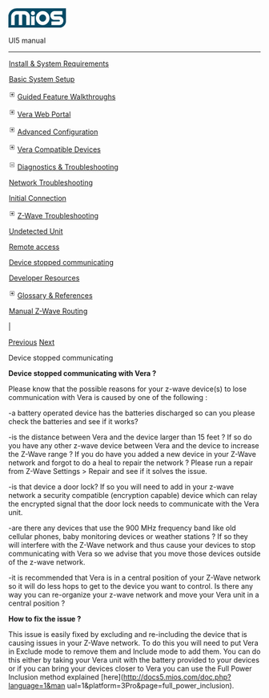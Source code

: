 ![](skins/mios/images/logo.png)

UI5 manual

  
---  
  
![](images/spacer.gif)[Install & System
Requirements](index.html#!docs5/installation_and_system_requirements_en_3lite_all.md)

![](images/spacer.gif)[Basic System Setup ](index.html#!docs5/getting_started_en_3lite_all.md)

![](skins/mios/images/plus.gif)[Guided Feature Walkthroughs
](features_en_3lite_all.html)

![](skins/mios/images/plus.gif)[Vera Web Portal](index.html#!docs5/web_portal_en_3lite_all.md)

![](skins/mios/images/plus.gif)[Advanced
Configuration](index.html#!docs5/advanced_configuration_en_3lite_all.md)

![](skins/mios/images/plus.gif)[Vera Compatible
Devices](index.html#!docs5/supported_hardware_en_3lite_all.md)

![](skins/mios/images/minus.gif)[Diagnostics &
Troubleshooting](index.html#!docs5/troubleshooting_en_3lite_all.md)

![](images/spacer.gif)[Network Troubleshooting](index.html#!docs5/network_troubleshooting_en_3lite_all.md)

![](images/spacer.gif)[Initial Connection](index.html#!docs5/initial_connection_en_3lite_all.md)

![](skins/mios/images/plus.gif)[Z-Wave Troubleshooting](index.html#!docs5/zwave_troubleshooting_en_3lite_all.md)

![](images/spacer.gif)[Undetected Unit](index.html#!docs5/unit_en_3lite_all.md)

![](images/spacer.gif)[Remote access](index.html#!docs5/remote_en_3lite_all.md)

![](images/spacer.gif)[Device stopped communicating](index.html#!docs5/Device_en_3lite_all.md)

![](images/spacer.gif)[Developer Resources](index.html#!docs5/developers_en_3lite_all.md)

![](skins/mios/images/plus.gif)[Glossary &
References](index.html#!docs5/reference_en_3lite_all.md)

![](images/spacer.gif)[Manual Z-Wave Routing](index.html#!docs5/ManualRoute_en_3lite_all.md)

|

[Previous](index.html#!docs5/remote_en_3lite_all.html) [Next](developers_en_3lite_all.md)

Device stopped communicating

**Device stopped communicating with Vera ?**

Please know that the possible reasons for your z-wave device(s) to lose
communication with Vera is caused by one of the following :

-a battery operated device has the batteries discharged so can you please check the batteries and see if it works?

-is the distance between Vera and the device larger than 15 feet ? If so do you have any other z-wave device between Vera and the device to increase the Z-Wave range ? If you do have you added a new device in your Z-Wave network and forgot to do a heal to repair the network ? Please run a repair from Z-Wave Settings > Repair and see if it solves the issue.

-is that device a door lock? If so you will need to add in your z-wave network a security compatible (encryption capable) device which can relay the encrypted signal that the door lock needs to communicate with the Vera unit. 

-are there any devices that use the 900 MHz frequency band like old cellular phones, baby monitoring devices or weather stations ? If so they will interfere with the Z-Wave network and thus cause your devices to stop communicating with Vera so we advise that you move those devices outside of the z-wave network.

-it is recommended that Vera is in a central position of your Z-Wave network so it will do less hops to get to the device you want to control. Is there any way you can re-organize your z-wave network and move your Vera unit in a central position ?

**How to fix the issue ?**

This issue is easily fixed by excluding and re-including the device that is
causing issues in your Z-Wave network. To do this you will need to put Vera in
Exclude mode to remove them and Include mode to add them. You can do this
either by taking your Vera unit with the battery provided to your devices or
if you can bring your devices closer to Vera you can use the Full Power
Inclusion method explained [here](http://docs5.mios.com/doc.php?language=1&man
ual=1&platform=3Pro&page=full_power_inclusion).

  

